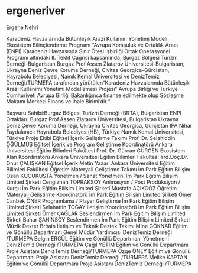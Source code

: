# ergeneriver
Ergene Nehri

Karadeniz Havzalarında
Bütünleşik Arazi Kullanım Yönetimi Modeli
Ekosistem Bilinçlendirme Programı
“Avrupa Komşuluk ve Ortaklık Aracı (ENPI) Karadeniz Havzasında Sınır Ötesi İşbirliği
Ortak Operasyonel Programı altındaki II. Teklif Çağrısı kapsamında, Burgaz Bölgesi
Turizm Derneği-Bulgaristan,Burgaz Prof.Assen Zlatarov Üniversitesi-Bulgaristan,
Ukrayna Deniz Çevre Koruma Derneği, Civitas Georgica-Gürcistan, Hayrabolu
Belediyesi, Namık Kemal Üniversitesi ve DenizTemiz Derneği/TURMEPA tarafından
yürütülen“Karadeniz Havzalarında Bütünleşik Arazi Kullanımı Yönetimi
Modellemesi Projesi” Avrupa Birliği ve Türkiye Cumhuriyeti Avrupa Birliği Bakanlığınca
finanse edilmekte olup Sözleşme Makamı Merkezi Finans ve İhale Birimi’dir.“

Başvuru Sahibi:Burgaz Bölgesi Turizm Derneği (BRTA), Bulgaristan
ENPI Ortakları:
Burgaz Prof.Assen Zlatarov Üniversitesi, Bulgaristan
Ukrayna Deniz Çevre Koruma Derneği, Ukrayna
Civitas Georgica, Gürcistan
IPA Nihai Faydalanıcı:
Hayrabolu Belediyesi(HB), Türkiye
Namık Kemal Üniversitesi, Türkiye
Proje Ekibi
Eğitsel İçerik Geliştirme
Takımı
Prof. Dr. Selahiddin ÖĞÜLMÜŞ Eğitsel İçerik ve Program Geliştirme Koordinatörü Ankara Üniversitesi Eğitim Bilimleri
Fakültesi
Prof. Dr. Gürcan GÜRGEN Ekosistem Alan Koordinatörü Ankara Üniversitesi Eğitim Bilimleri
Fakültesi
Yrd.Doç.Dr. Onur ÇALIŞKAN Eğitsel İçerik Metin Yazarı Ankara Üniversitesi Eğitim Bilimleri
Fakültesi
Öğretim Materyali Geliştirme Takımı İm Park Eğitim Bilişim
Ozan KÜÇÜKUSTA Yönetmen / Sanat Yönetmeni İm Park Eğitim Bilişim Limited Şirketi
Cengizhan TOPRAKSOY Animasyon / Post Prodüksiyon / Kurgu İm Park Eğitim Bilişim Limited Şirketi
Mustafa AÇIKGÖZ Öğretim Materyali Geliştirme Koordinatörü İm Park Eğitim Bilişim Limited Şirketi
Ömer Canbek ÖNER Programlama / Player Geliştirme İm Park Eğitim Bilişim Limited Şirketi
Selahattin TOĞAY İletişim Koordinatörü İm Park Eğitim Bilişim Limited Şirketi
Ömer ÇAĞLAR Seslendirmen İm Park Eğitim Bilişim Limited Şirketi
Bahar ŞAHİNSOY Seslendirmen İm Park Eğitim Bilişim Limited Şirketi
Müzik Dexter Britain
İletişim ve Teknik Destek
Takımı
Mine GÖKNAR Eğitim ve Gönüllü Departmanı Genel Müdür
Yardımcısı DenizTemiz Derneği /TURMEPA
Belgin ERGÜL Eğitim ve Gönüllü Departmanı Yönetmeni DenizTemiz Derneği /TURMEPA
Çağıl YETİM Eğitim ve Gönüllü Departmanı Proje Asistanı DenizTemiz Derneği/TURMEPA
Özge ÖNEY Eğitim ve Gönüllü Departmanı Proje Asistanı DenizTemiz Derneği /TURMEPA
Melike KAPTAN Eğitim ve Gönüllü Departmanı Proje Asistanı DenizTemiz Derneği /TURMEPA
